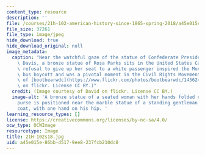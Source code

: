 ```yaml
---
content_type: resource
description: ''
file: /courses/21h-102-american-history-since-1865-spring-2018/a45e015e86bbd5179ee8237fcb210dc8_21H-102s18.jpg
file_size: 37261
file_type: image/jpeg
hide_download: true
hide_download_original: null
image_metadata:
  caption: "Near the watchful gaze of the statue of Confederate President Jefferson\
    \ Davis, a bronze statue of Rosa Parks sits in the United States Capitol. Parks\u2019\
    \ refusal to give up her seat to a white passenger inspired the Montgomery, AL\
    \ bus boycott and was a pivotal moment in the Civil Rights Movement.\_(Image courtesy\
    \ of [bootbearwdc](https://www.flickr.com/photos/bootbearwdc/14562452975/in/photolist-obQnVr-24JQpk-22GiEvS-bc8EZn-6d74Y-4WJs5F-6ds75-6ds77-8LNBZ5-6qcH66-bbWAEP-6gAkTm-ecMW1v-bycSsd-66SCGt-a4qQyi-9qbxE-8aHNQV-6AYGoW-8aM62o-dRzwL1-dLddGa-5pgFrV-bM7zcn-adrNzb-CHnHJi-adoUvr-6VmCAi-8aM7pj-bbWCYH-6953mJ-fdcT6t-adoUiV-cgbCRo-8uZg6P-6gAdHE-a7uqKv-7zikzj-7zezBi-auLB4R-awKLzF-7zex1D-CHnLZB-6DtwSX-buM125-bbWHwK-DiaXJ5-4WBZuW-8teEBP-9qgND)\
    \ on flickr. License CC BY.)"
  credit: (Image courtesy of David on flickr. License CC BY.)
  image-alt: 'A bronze statue of a seated woman with her hands folded close to her
    purse is positioned near the marble statue of a standing gentleman wearing a knee-length
    coat, with one hand on his hip. '
learning_resource_types: []
license: https://creativecommons.org/licenses/by-nc-sa/4.0/
ocw_type: OCWImage
resourcetype: Image
title: 21H-102s18.jpg
uid: a45e015e-86bb-d517-9ee8-237fcb210dc8
---
```

